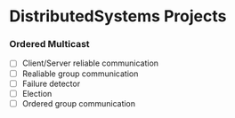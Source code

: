 # DistributedSystems Projects


### Ordered Multicast

- [ ] Client/Server reliable communication
- [ ] Realiable group communication
- [ ] Failure detector
- [ ] Election
- [ ] Ordered group communication

